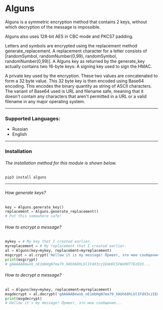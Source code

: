 # Alguns

Alguns is a symmetric encryption method that contains 2 keys, without which decryption of the message is impossible.

Alguns also uses 128-bit AES in CBC mode and PKCS7 padding. 

Letters and symbols are encrypted using the replacement method generate_replacement. A replacement character for a letter consists of [randomSymbol, randomNumber(0,99), randomSymbol, randomNumber(0,99)].
A Alguns key as returned by the generate_key actually contains two 16-byte keys:
A signing key used to sign the HMAC.

A private key used by the encryption.
These two values are concatenated to form a 32 byte value. This 32 byte key is then encoded using Base64 encoding. This encodes the binary quantity as string of ASCII characters. The variant of Base64 used is URL and filename safe, meaning that it doesn't contain any characters that aren't permitted in a URL or a valid filename in any major operating system.

-------------------------

### Supported Languages:
- Russian
- English

-------------------------

### Installation

###### The installation method for this module is shown below.

`pip3 install alguns`

-------------------------

###### How generate keys?
```python
key = Alguns.generate_key()
replacement = Alguns.generate_replacement()
# Put this somewhere safe!
```

###### How to encrypt a message?

```python
mykey = # My key that I created earlier.
myreplacement = # My replacement that I created earlier.
al = Alguns(key=mykey, replacement=myreplacement)
msgcrypt = al.crypt('Hellow it is my message! Привет, это мое сообщение...')
print(msgcrypt)
# gAAAAABewxb_nE1mbHgN7ma79_XAbh68hLblIFdX3czIEmUDCSFWxMXTTEdIU5...
```

###### How to decrypt a message?

```python
al = Alguns(key=mykey, replacement=myreplacement)
msgdecrypt = al.decrypt('gAAAAABewxb_nE1mbHgN7ma79_XAbh68hLblIFdX3czIEmUDCSFWxMXTTEdIU5...')
print(msgdecrypt)
# Hellow it's my message! Привет, это мое сообщение...